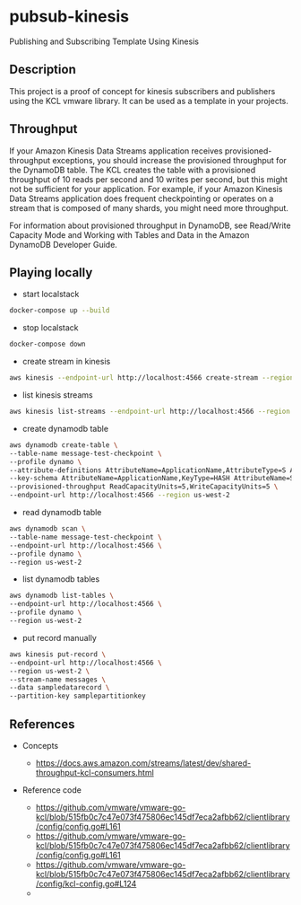 # pubsub-kinesis
Publishing and Subscribing Template Using Kinesis

## Description

This project is a proof of concept for kinesis subscribers and publishers using the KCL vmware library. It can be used as a template in your projects.


## Throughput

If your Amazon Kinesis Data Streams application receives provisioned-throughput exceptions, you should increase the provisioned throughput for the DynamoDB table. The KCL creates the table with a provisioned throughput of 10 reads per second and 10 writes per second, but this might not be sufficient for your application. For example, if your Amazon Kinesis Data Streams application does frequent checkpointing or operates on a stream that is composed of many shards, you might need more throughput.

For information about provisioned throughput in DynamoDB, see Read/Write Capacity Mode and Working with Tables and Data in the Amazon DynamoDB Developer Guide.

## Playing locally

* start localstack

```sh
docker-compose up --build
```

* stop localstack

```sh
docker-compose down
```

* create stream in kinesis

```sh
aws kinesis --endpoint-url http://localhost:4566 create-stream --region us-west-2 --stream-name messages  --shard-count 1
```

* list kinesis streams

```sh
aws kinesis list-streams --endpoint-url http://localhost:4566 --region us-west-2
```

* create dynamodb table

```sh
aws dynamodb create-table \
--table-name message-test-checkpoint \
--profile dynamo \
--attribute-definitions AttributeName=ApplicationName,AttributeType=S AttributeName=ShardID,AttributeType=S \
--key-schema AttributeName=ApplicationName,KeyType=HASH AttributeName=ShardID,KeyType=RANGE \
--provisioned-throughput ReadCapacityUnits=5,WriteCapacityUnits=5 \
--endpoint-url http://localhost:4566 --region us-west-2
```

* read dynamodb table

```sh
aws dynamodb scan \
--table-name message-test-checkpoint \
--endpoint-url http://localhost:4566 \
--profile dynamo \
--region us-west-2
```

* list dynamodb tables

```sh
aws dynamodb list-tables \
--endpoint-url http://localhost:4566 \
--profile dynamo \
--region us-west-2
```

* put record manually

```sh
aws kinesis put-record \
--endpoint-url http://localhost:4566 \
--region us-west-2 \
--stream-name messages \
--data sampledatarecord \
--partition-key samplepartitionkey
```


## References

* Concepts

    - https://docs.aws.amazon.com/streams/latest/dev/shared-throughput-kcl-consumers.html

* Reference code

    - https://github.com/vmware/vmware-go-kcl/blob/515fb0c7c47e073f475806ec145df7eca2afbb62/clientlibrary/config/config.go#L161
    - https://github.com/vmware/vmware-go-kcl/blob/515fb0c7c47e073f475806ec145df7eca2afbb62/clientlibrary/config/config.go#L161
    - https://github.com/vmware/vmware-go-kcl/blob/515fb0c7c47e073f475806ec145df7eca2afbb62/clientlibrary/config/kcl-config.go#L124
    -   
